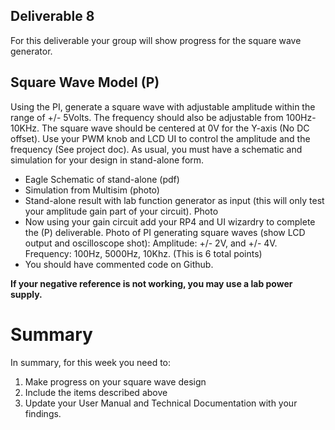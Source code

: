 ## Deliverable 8
For this deliverable your group will show progress for the square wave generator.

## Square Wave Model (P)
Using the PI, generate a square wave with adjustable amplitude within the range of +/- 5Volts.  The frequency should also be adjustable from 100Hz-10KHz.  The square wave should be centered at 0V for the Y-axis (No DC offset).  Use your PWM knob and LCD UI to control the amplitude and the frequency (See project doc).  As usual, you must have a schematic and simulation for your design in stand-alone form.
- Eagle Schematic of stand-alone (pdf)
- Simulation from Multisim (photo)
- Stand-alone result with lab function generator as input (this will only test your amplitude gain part of your circuit).  Photo
- Now using your gain circuit add your RP4 and UI wizardry to complete the (P) deliverable.  Photo of PI generating square waves (show LCD output and oscilloscope shot): Amplitude: +/- 2V, and +/- 4V.  Frequency: 100Hz, 5000Hz, 10Khz.  (This is 6 total points)
- You should have commented code on Github.

**If your negative reference is not working, you may use a lab power supply.**


# Summary

In summary, for this week you need to:

1. Make progress on your square wave design
2. Include the items described above
3. Update your User Manual and Technical Documentation with your findings.
